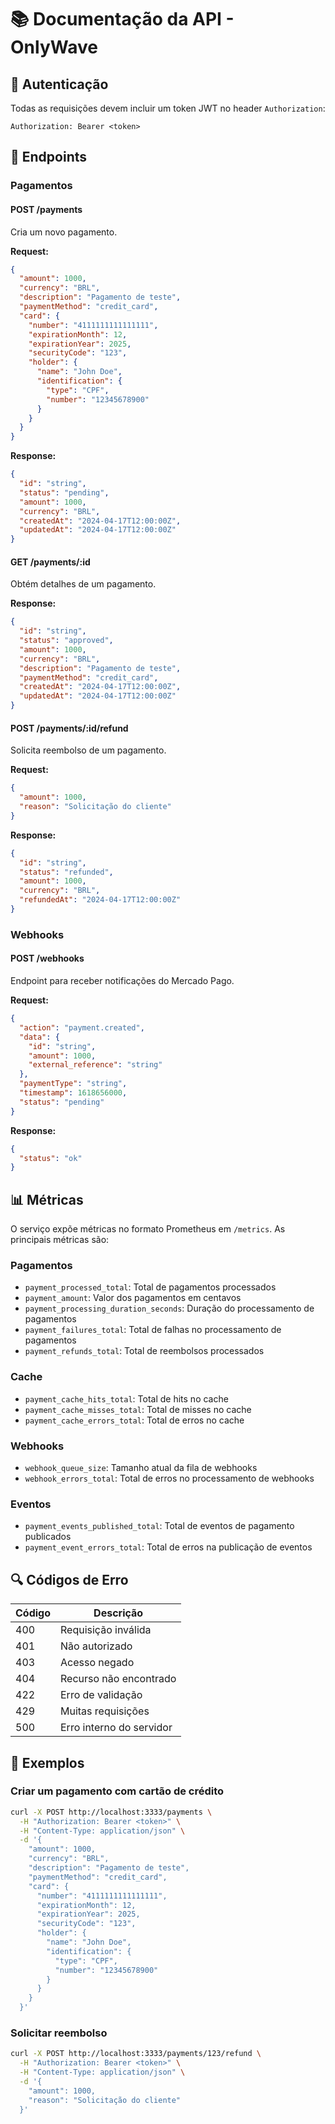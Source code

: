 # 📚 Documentação da API - OnlyWave

## 🔑 Autenticação

Todas as requisições devem incluir um token JWT no header `Authorization`:

```
Authorization: Bearer <token>
```

## 📝 Endpoints

### Pagamentos

#### POST /payments

Cria um novo pagamento.

**Request:**
```json
{
  "amount": 1000,
  "currency": "BRL",
  "description": "Pagamento de teste",
  "paymentMethod": "credit_card",
  "card": {
    "number": "4111111111111111",
    "expirationMonth": 12,
    "expirationYear": 2025,
    "securityCode": "123",
    "holder": {
      "name": "John Doe",
      "identification": {
        "type": "CPF",
        "number": "12345678900"
      }
    }
  }
}
```

**Response:**
```json
{
  "id": "string",
  "status": "pending",
  "amount": 1000,
  "currency": "BRL",
  "createdAt": "2024-04-17T12:00:00Z",
  "updatedAt": "2024-04-17T12:00:00Z"
}
```

#### GET /payments/:id

Obtém detalhes de um pagamento.

**Response:**
```json
{
  "id": "string",
  "status": "approved",
  "amount": 1000,
  "currency": "BRL",
  "description": "Pagamento de teste",
  "paymentMethod": "credit_card",
  "createdAt": "2024-04-17T12:00:00Z",
  "updatedAt": "2024-04-17T12:00:00Z"
}
```

#### POST /payments/:id/refund

Solicita reembolso de um pagamento.

**Request:**
```json
{
  "amount": 1000,
  "reason": "Solicitação do cliente"
}
```

**Response:**
```json
{
  "id": "string",
  "status": "refunded",
  "amount": 1000,
  "currency": "BRL",
  "refundedAt": "2024-04-17T12:00:00Z"
}
```

### Webhooks

#### POST /webhooks

Endpoint para receber notificações do Mercado Pago.

**Request:**
```json
{
  "action": "payment.created",
  "data": {
    "id": "string",
    "amount": 1000,
    "external_reference": "string"
  },
  "paymentType": "string",
  "timestamp": 1618656000,
  "status": "pending"
}
```

**Response:**
```json
{
  "status": "ok"
}
```

## 📊 Métricas

O serviço expõe métricas no formato Prometheus em `/metrics`. As principais métricas são:

### Pagamentos
- `payment_processed_total`: Total de pagamentos processados
- `payment_amount`: Valor dos pagamentos em centavos
- `payment_processing_duration_seconds`: Duração do processamento de pagamentos
- `payment_failures_total`: Total de falhas no processamento de pagamentos
- `payment_refunds_total`: Total de reembolsos processados

### Cache
- `payment_cache_hits_total`: Total de hits no cache
- `payment_cache_misses_total`: Total de misses no cache
- `payment_cache_errors_total`: Total de erros no cache

### Webhooks
- `webhook_queue_size`: Tamanho atual da fila de webhooks
- `webhook_errors_total`: Total de erros no processamento de webhooks

### Eventos
- `payment_events_published_total`: Total de eventos de pagamento publicados
- `payment_event_errors_total`: Total de erros na publicação de eventos

## 🔍 Códigos de Erro

| Código | Descrição |
|--------|-----------|
| 400 | Requisição inválida |
| 401 | Não autorizado |
| 403 | Acesso negado |
| 404 | Recurso não encontrado |
| 422 | Erro de validação |
| 429 | Muitas requisições |
| 500 | Erro interno do servidor |

## 📝 Exemplos

### Criar um pagamento com cartão de crédito

```bash
curl -X POST http://localhost:3333/payments \
  -H "Authorization: Bearer <token>" \
  -H "Content-Type: application/json" \
  -d '{
    "amount": 1000,
    "currency": "BRL",
    "description": "Pagamento de teste",
    "paymentMethod": "credit_card",
    "card": {
      "number": "4111111111111111",
      "expirationMonth": 12,
      "expirationYear": 2025,
      "securityCode": "123",
      "holder": {
        "name": "John Doe",
        "identification": {
          "type": "CPF",
          "number": "12345678900"
        }
      }
    }
  }'
```

### Solicitar reembolso

```bash
curl -X POST http://localhost:3333/payments/123/refund \
  -H "Authorization: Bearer <token>" \
  -H "Content-Type: application/json" \
  -d '{
    "amount": 1000,
    "reason": "Solicitação do cliente"
  }'
``` 